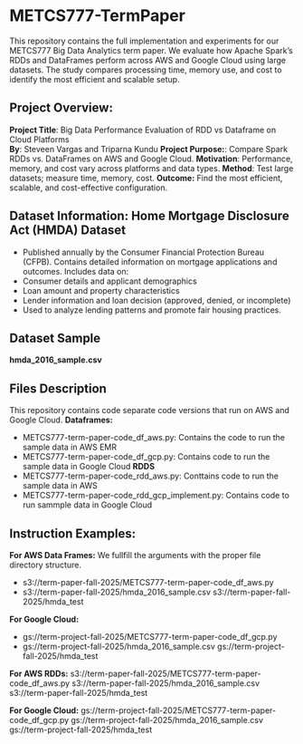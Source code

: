 # METCS777-TermPaper
This repository contains the full implementation and experiments for our METCS777 Big Data Analytics term paper. We evaluate how Apache Spark’s RDDs and DataFrames perform across AWS and Google Cloud using large datasets. The study compares processing time, memory use, and cost to identify the most efficient and scalable setup.

## Project Overview:

**Project Title**: Big Data Performance Evaluation of RDD vs Dataframe on Cloud Platforms  
**By**: Steveen Vargas and Triparna Kundu 
**Project Purpose:**: Compare Spark RDDs vs. DataFrames on AWS and Google Cloud.
**Motivation**: Performance, memory, and cost vary across platforms and data types.
**Method**: Test large datasets; measure time, memory, cost.
**Outcome:** Find the most efficient, scalable, and cost-effective configuration.

## Dataset Information: Home Mortgage Disclosure Act (HMDA) Dataset
- Published annually by the Consumer Financial Protection Bureau (CFPB). Contains detailed information on mortgage applications and outcomes.
Includes data on:
- Consumer details and applicant demographics
- Loan amount and property characteristics
- Lender information and loan decision (approved, denied, or incomplete)
- Used to analyze lending patterns and promote fair housing practices.

## Dataset Sample
**hmda_2016_sample.csv** 


## Files Description
This repository contains code separate code versions that run on AWS and Google Cloud. 
**Dataframes:** 
- METCS777-term-paper-code_df_aws.py: Contains the code to run the sample data in AWS EMR
- METCS777-term-paper-code_df_gcp.py: Contains code to run the sample data in Google Cloud
**RDDS**
- METCS777-term-paper-code_rdd_aws.py: Conttains code to run the sample data in AWS
- METCS777-term-paper-code_rdd_gcp_implement.py: Contains code to run sammple data in Google Cloud

## Instruction Examples: 
**For AWS Data Frames:** We fullfill the arguments with the proper file directory structure. 
- s3://term-paper-fall-2025/METCS777-term-paper-code_df_aws.py
- s3://term-paper-fall-2025/hmda_2016_sample.csv s3://term-paper-fall-2025/hmda_test

**For Google Cloud:**
- gs://term-project-fall-2025/METCS777-term-paper-code_df_gcp.py
- gs://term-project-fall-2025/hmda_2016_sample.csv gs://term-project-fall-2025/hmda_test

**For AWS RDDs:**
s3://term-paper-fall-2025/METCS777-term-paper-code_df_aws.py
s3://term-paper-fall-2025/hmda_2016_sample.csv s3://term-paper-fall-2025/hmda_test

**For Google Cloud:**
gs://term-project-fall-2025/METCS777-term-paper-code_df_gcp.py
gs://term-project-fall-2025/hmda_2016_sample.csv gs://term-project-fall-2025/hmda_test





